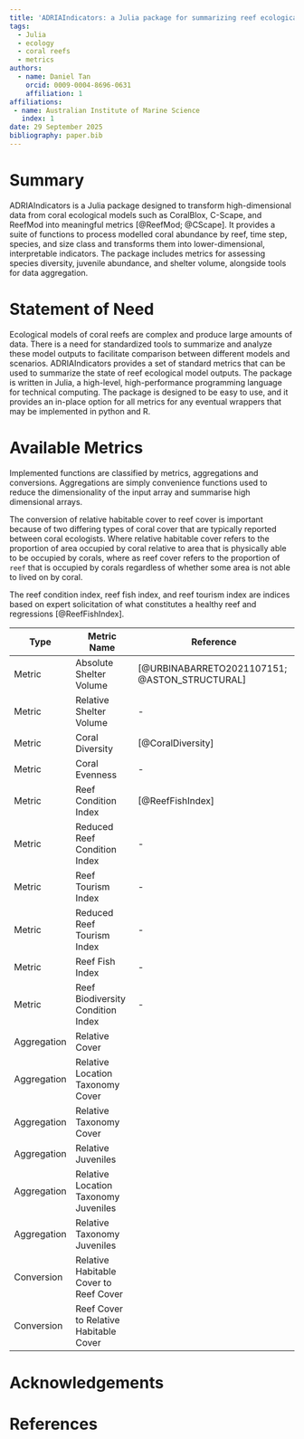 ```yaml
---
title: 'ADRIAIndicators: a Julia package for summarizing reef ecological model outputs'
tags:
  - Julia
  - ecology
  - coral reefs
  - metrics
authors:
  - name: Daniel Tan
    orcid: 0009-0004-8696-0631
    affiliation: 1
affiliations:
 - name: Australian Institute of Marine Science
   index: 1
date: 29 September 2025
bibliography: paper.bib
---
```


# Summary

ADRIAIndicators is a Julia package designed to transform high-dimensional data from coral
ecological models such as CoralBlox, C-Scape, and ReefMod into meaningful metrics [@ReefMod; @CScape].
It provides a suite of functions to process modelled coral abundance by reef, time step,
species, and size class and transforms them into lower-dimensional, interpretable
indicators. The package includes metrics for assessing species diversity, juvenile abundance,
and shelter volume, alongside tools for data aggregation.

# Statement of Need

Ecological models of coral reefs are complex and produce large amounts of data. There is a
need for standardized tools to summarize and analyze these model outputs to facilitate
comparison between different models and scenarios. ADRIAIndicators provides a set of
standard metrics that can be used to summarize the state of reef ecological model outputs.
The package is written in Julia, a high-level, high-performance programming language for
technical computing. The package is designed to be easy to use, and it
provides an in-place option for all metrics for any eventual wrappers that may be
implemented in python and R.

# Available Metrics

Implemented functions are classified by metrics, aggregations and conversions. Aggregations
are simply convenience functions used to reduce the dimensionality of the input array and
summarise high dimensional arrays.

The conversion of relative habitable cover to reef cover
is important because of two differing types of coral cover that are typically reported
between coral ecologists. Where relative habitable cover refers to the proportion of area
occupied by coral relative to area that is physically able to be occupied by corals,
where as reef cover refers to the proportion of `reef` that is occupied by corals regardless
of whether some area is not able to lived on by coral.

The reef condition index, reef fish index, and reef tourism index are indices based on
expert solicitation of what constitutes a healthy reef and regressions [@ReefFishIndex].


| **Type**        | **Metric Name**                                  | **Reference**   |
|-----------------|--------------------------------------------------|-----------------|
| Metric            | Absolute Shelter Volume                          | [@URBINABARRETO2021107151; @ASTON_STRUCTURAL]|
| Metric            | Relative Shelter Volume                          | -               |
| Metric            | Coral Diversity                                  | [@CoralDiversity]|
| Metric            | Coral Evenness                                   | -               |
| Metric            | Reef Condition Index                             | [@ReefFishIndex]|
| Metric            | Reduced Reef Condition Index                     | -               |
| Metric            | Reef Tourism Index                               | -               |
| Metric            | Reduced Reef Tourism Index                       | -               |
| Metric            | Reef Fish Index                                  | -               |
| Metric            | Reef Biodiversity Condition Index                | -               |
| Aggregation       | Relative Cover                                   |                 |
| Aggregation       | Relative Location Taxonomy Cover                 |                 |
| Aggregation       | Relative Taxonomy Cover                          |                 |
| Aggregation       | Relative Juveniles                               |                 |
| Aggregation       | Relative Location Taxonomy Juveniles             |                 |
| Aggregation       | Relative Taxonomy Juveniles                      |                 |
| Conversion       | Relative Habitable Cover to Reef Cover           |                 |
| Conversion       | Reef Cover to Relative Habitable Cover           |                 |


# Acknowledgements

# References
